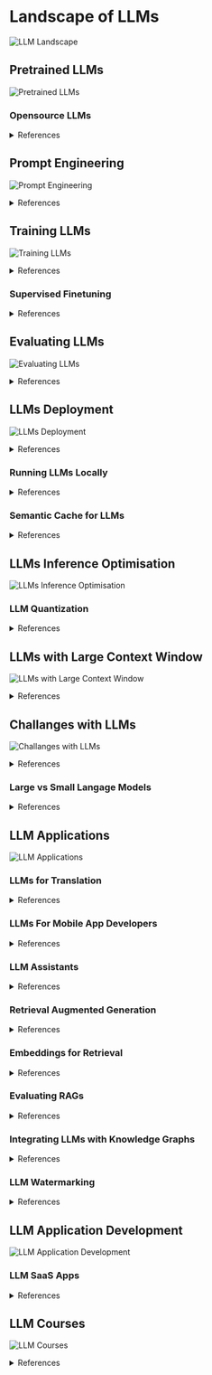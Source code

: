 # Landscape of LLMs

![LLM Landscape](./../../images/session_1/part_3_landscape_of_llms/Large%20Language%20Models-Main.png)


## Pretrained LLMs

![Pretrained LLMs](./../../images/session_1/part_3_landscape_of_llms/Large%20Language%20Models-pretrained-llms.png)

### Opensource LLMs

<details markdown>

<summary>References</summary>

- [Can we stop relying on proprietary LLMs to evaluate open LLMs?](https://www.linkedin.com/posts/danielvanstrien_paper-page-prometheus-inducing-fine-grained-activity-7120763227533139969-ML2K?utm_source=share&utm_medium=member_ios)
    
    `Evaluation` `Open LLM` `Proprietary LLM` `GPT-4` `Feedback Collection dataset` `Prometheus model`
    
    Using proprietary LLMs like GPT-4 to evaluate open LLMs has limitations. The Feedback Collection dataset and the Prometheus model aim to close the gap between open and closed models by providing a way to evaluate open LLMs without relying on proprietary models.
    
- [MosaicML releases MPT-30B, a 30 billion parameter LLM that outperforms GPT-3](https://www.linkedin.com/posts/hagaylupesko_mpt-30b-raising-the-bar-for-open-source-activity-7077673886682603520-O0av?utm_source=share&utm_medium=member_ios)
    
    `LLM` `Open Source` `Machine Learning` `Artificial Intelligence`
    
    MosaicML has released MPT-30B, a 30 billion parameter LLM that outperforms the original GPT-3 175 billion parameter model. It is fully open source for commercial use and comes with two fine-tuned variants: MPT-30B-Instruct and MPT-30B-Chat. MPT-30B-Chat is available to play with on HuggingFace, powered by MosaicML Inference. If you want to start using MPT-30B in production, you can customize and deploy it using MosaicML Training and MosaicML Inference.
    
- [OpenChat Surpasses ChatGPT Performance With Open-Source Model](https://www.linkedin.com/posts/yampeleg_the-first-model-to-beat-100-of-chatgpt-35-activity-7081170084253040640-zM7t?utm_source=share&utm_medium=member_ios)
    
    `LLM` `OpenAI` `ChatGPT` `NLP` `Machine Learning`
    
    OpenChat has developed a new language model, Orca, that outperforms ChatGPT on the Vicuna benchmark. Orca was trained on a smaller dataset than ChatGPT, but achieved better performance by using a more efficient training method. OpenChat has made Orca open-source, so that other researchers can build on its success.
    
- [The Latest Advancements in Large Language Models: Unveiling Llama 2, Code Llama, and More](https://magazine.sebastianraschka.com/p/ahead-of-ai-11-new-foundation-models?utm_campaign=post&utm_medium=web)
    
    `LLM` `Llama 2` `Code Llama` `GPT-4` `OpenAI` `Finetuning` `Transformer-based LLMs` `NeurIPS LLM Efficiency Challenge`
    
    The article discusses the latest advancements in large language models (LLMs), including the release of Meta's Llama 2 and Code Llama models, the leaked GPT-4 model details, OpenAI's new finetuning API, and the NeurIPS LLM Efficiency Challenge. It provides a comprehensive overview of the key features, capabilities, and potential applications of these models, while also highlighting ongoing challenges and debates in the field of LLMs.
    
- [Announcing Mistral 7B: The Most Powerful Language Model For Its Size](https://mistral.ai/news/announcing-mistral-7b/)
    
    `language-models` `machine-learning` `artificial-intelligence`
    
    The Mistral AI team has released Mistral 7B, a 7.3B parameter language model that outperforms Llama 2 13B on all metrics. It is easy to fine-tune on any task and is released under the Apache 2.0 license.
    
- [Hugging Face Unveils Zephyr-7b: A State-of-the-Art 7B Chatbot](https://www.linkedin.com/posts/ed-beeching-3553b468_we-will-soon-release-the-hugging-face-llm-activity-7117524096623484929-i6Pa?utm_source=share&utm_medium=member_ios)
    
    `LLM` `Chatbot` `Natural Language Processing` `Artificial Intelligence`
    
    Hugging Face has released Zephyr-7b, a 7B chatbot that outperforms other models in its class on the MT Bench and Open LLM Leaderboard. The model was trained using a combination of instruction fine-tuning and Direct Preference Optimization on publicly available datasets. It is available to try out on the Hugging Face website.
    
- [LaMini-LM: Can Small Language Models Compete with Large Ones?](https://levelup.gitconnected.com/no-gpu-ok-this-mini-but-decent-language-model-can-run-on-your-obsolete-computer-540abf0e2b5b)
    
    `language models` `parameter scale` `computational requirements` `LaMini-LM` `distilled instructions`
    
    LaMini-LM is a small language model with a huge amount of distilled instructions. It is designed to achieve impressive results with a smaller model locally. In this article, we will delve into the details of LaMini-LM and see how tiny computational requirements the model asks for.
    
- [Open Source LLaMA 13B Released with Full Commercial Usage Rights](https://www.linkedin.com/posts/sanyambhutani_fully-open-source-llama-13b-is-here-activity-7076550805570355201-RXhq?utm_source=share&utm_medium=member_ios)
    
    `Open Source LLaMA` `RedPajama Dataset` `SlimPajama Dataset` `Code Generation` `Commercial Usage` `Energy Efficiency`
    
    OpenLM research has released a fully open source version of the LLaMA 13B model, trained on the RedPajama dataset. The model weights are available in both Jax and PyTorch. The model is not ideal for code generation due to its treatment of empty spaces, but it remains one of the best open source models for building on top of. The authors are considering training future releases on the SlimPajama dataset, which is a cleaned version of the RedPajama dataset with 49% smaller size.
    
- [Meet Notus-7B: Data Curation and Open Science go a long way in shaping AI's future](https://argilla.io/blog/notus7b/)
    
    `Open Source LLM` `RLHF` `DPO`
    
    LLama 1 & 2 opened the floodgates of open source LLMs. MistralAI released the most powerful 7B base LLM remotely inspired by the success of LLama 2. HuggingFace H4 released Zephyr trained on on a mix of publicly available, synthetic datasets using DPO. TsinghuaNLP released the UltraChat dataset, a large-scale, multi-round dialogue dataset. OpenBMB released the UltraFeedback dataset, a large-scale, fine-grained, diverse preference dataset for RLHF and DPO. Huggingface H4 team fine-tuned Zephyr using UltraChat (supervised fine tuning) and UltraFeedback (DPO for alignment). ArgillaIO fixed some data issues and improved on Zephyr to release Notus-7B.

</details>

## Prompt Engineering

![Prompt Engineering](./../../images/session_1/part_3_landscape_of_llms/Large%20Language%20Models-prompt-engineering.png)

<details markdown>

<summary>References</summary>

- [Prompt Engineering Guide](https://www.promptingguide.ai/)
    
    `Prompt Engineering` 
    
    Prompt engineering is a relatively new discipline for developing and optimizing prompts to efficiently use language models (LMs) for a wide variety of applications and research topics. Prompt engineering skills help to better understand the capabilities and limitations of large language models (LLMs).

</details>

## Training LLMs

![Training LLMs](./../../images/session_1/part_3_landscape_of_llms/Large%20Language%20Models-training.png)

<details markdown>

<summary>References</summary>

- [Efficient Deep Learning Optimization Libraries for Large Language Model Training](https://www.linkedin.com/posts/ashishpatel2604_datascience-machinelearning-artificialintelligence-activity-7082215572150587392-SPN-?utm_source=share&utm_medium=member_ios)
    
    `DeepSpeed` `Megatron-DeepSpeed` `FairScale` `Megatron-LM` `Colossal-AI` `BMTrain` `Mesh TensorFlow` `max text` `Alpa` `GPT-NeoX`
    
    This article provides an overview of various deep learning optimization libraries that can simplify and optimize the training process for large language models. These libraries offer features such as distributed training, model parallelism, and efficient training algorithms, enabling researchers and practitioners to achieve better results with less effort.
    
- [LLM Training Techniques](https://www.linkedin.com/posts/bhavsarpratik_fine-tuning-llms-best-practices-and-when-activity-7077291574581166081-_FBV?utm_source=share&utm_medium=member_ios)
    
    `Training vs Prompting Engineering` `Task Diversity for OOD Robustness` `Self-Instruction for Dataset Generation` `Self-Consistency for Higher Performance` `Evaluation`
    
    This MLOps Community podcast with Mark Huang discusses various LLM training techniques, including training vs prompting engineering, task diversity for OOD robustness, self-instruction for dataset generation, self-consistency for higher performance, and evaluation.
    
- [Deploying RLHF with 0 Annotations: A Case Study](https://www.linkedin.com/posts/prithivirajdamodaran_copy-my-0-annotation-rlhf-strategy-activity-7081134400792322048-BiIQ?utm_source=share&utm_medium=member_ios)
    
    `real-world case-study` `reducing manual effort` `RLHF` `translation quality` `reward model` `user-designated pair` `regression model` `Allen AI's library RL4LMs` `T5/Flan-T5` `HF Trainer` `Sentence Transformers Cross-Encoders`
    
    This article presents a real-world case study of deploying RLHF with 0 annotations. It describes the challenges faced by a large translation company in SE Asia, and how RLHF was used to reduce manual effort in producing domain-specific vocabulary and robotic translations. The article also discusses the tools and libraries used, and provides a key takeaway for readers.
    
- [X-LLM: A Framework for Training Multimodal Language Models](https://www.linkedin.com/posts/ashishpatel2604_llms-data-analytics-activity-7079043798378422272-SpTX?utm_source=share&utm_medium=member_ios)
    
    `Multimodal Language Models` `X-LLM` `Image Captioning` `Text-to-Speech` `Multimodal Question Answering`
    
    The paper proposes a new framework, X-LLM, for training multimodal language models. X-LLM consists of three main components: single-modal encoders, X2L interfaces, and a large language model (LLM). The authors evaluate X-LLM on a variety of tasks and show that it achieves state-of-the-art results.
    
- [TRL: A Full-Stack Transformer Language Model with Reinforcement Learning](https://github.com/huggingface/trl)
    
    `Reinforcement Learning` `Transformer Language Models` `Supervised Fine-tuning` `Reward Modeling` `Proximal Policy Optimization`
    
    TRL is a full-stack library that provides tools for training transformer language models and stable diffusion models with Reinforcement Learning. It is built on top of the transformers library by 🤗 Hugging Face and supports most decoder and encoder-decoder architectures.
    
- [Is Reinforcement Learning Really Necessary for Large Language Models?](https://www.linkedin.com/posts/yoelzeldes_to-get-llms-as-good-as-openais-gpt-4-is-activity-7078958558519656451-N6Wo?utm_source=share&utm_medium=member_ios)
    
    `language models` `reinforcement learning` `direct preference optimization`
    
    The paper "Direct Preference Optimization: Your Language Model is Secretly a Reward Model" introduces a novel algorithm that gets rid of the two stages of RL, namely - fitting a reward model, and training a policy to optimize the reward via sampling. This new algorithm, called Direct Preference Optimization (DPO), trains the LLM using a new loss function which encourages it to increase the likelihood of the better completion and decrease the likelihood of the worse completion. DPO has been shown to achieve comparable performance to RL-based methods, but is much simpler to implement and scale.

</details>

### Supervised Finetuning

<details markdown>

<summary>References</summary>

- [Fine-tuning Llama-2 on your own data](https://www.linkedin.com/posts/alphasignal_llama-2-can-now-be-fine-tuned-on-your-activity-7116422223191576576-ZPb5?utm_source=share&utm_medium=member_ios)
    
    `LLM` `Fine-tuning` `Natural Language Processing`
    
    The new script allows for fine-tuning Llama-2 on your own data in just a few lines of code. It handles single/multi-gpu and can even be used to train the 70B model on a single A100 GPU by leveraging 4bit.
    
- [Fine-tuning LLMs for specific tasks](https://www.linkedin.com/posts/llamaindex_shunyu-yao-on-x-activity-7117924606144901120-Si5v?utm_source=share&utm_medium=member_ios)
    
    `LLM` `fine-tuning` `performance`
    
    The author of the ReAct paper explores the effects of fine-tuning LLMs on specific tasks. They found that fine-tuning significantly improves performance when using the LLM as an agent. The key is to fine-tune each module to tailor it to specific tasks.
    
- [A discussion on various LLM fine-tuning techniques](https://www.linkedin.com/posts/prithivirajdamodaran_%3F%3F%3F%3F-%3F%3F%3F%3F%3F%3F%3F%3F%3F-%3F%3F%3F%3F%3F%3F-activity-7111673119831937024-3Ffu?utm_source=share&utm_medium=member_ios)
    
    `lora` `adapter` `prompt tuning` `rl based policy finetuning`
    
    The post discusses various LLM fine-tuning techniques. It covers LORA, adapters, prompt tuning and RL based policy finetuning. The discussion revolves around the advantages and disadvantages of each technique and the scenarios where they are most suitable.
    
- [Fine-tuning Mistral-7b with QLoRA on Google Colab](https://www.linkedin.com/posts/younes-belkada-b1a903145_recently-mistral-7b-has-been-released-to-activity-7117593843826339840-aPO2?utm_source=share&utm_medium=member_ios)
    
    `LLM` `Mistral-7b` `QLoRA` `Hugging Face` `TRL` `PEFT`
    
    The article describes how to fine-tune the Mistral-7b language model using QLoRA on Google Colab. This can be done using the TRL and PEFT tools from the Hugging Face ecosystem. The article also includes links to the Google Colab notebook and a GitHub thread with more information.
    
- [Instruction-tuning 101](https://twitter.com/Swarooprm7/status/1669610968165523457)
    
    `InstructGPT` `T0` `The Turking Test` `FLAN` `Natural Instructions`
    
    Instruction-tuning is a method for improving the performance of language models on a given task by providing them with additional instructions. This can be done by either fine-tuning the model on a dataset of instructions or by using a pre-trained model and providing it with instructions at inference time. Instruction-tuning has been shown to be effective for a variety of tasks, including text summarization, question answering, and machine translation.
    
- [LLM Reasoning Capabilities Improve with Increased Parameters](https://www.linkedin.com/posts/llamaindex_we-did-a-complete-survey-of-llama2-chat-7b-activity-7123113269271138304-FPoO)
    
    `reasoning` `structured outputs` `fine-tuning`
    
    A survey of llama2-chat models shows that reasoning capabilities improve as the number of parameters increases. However, structured outputs remain a challenge. This suggests that fine-tuning for better structured data extraction could potentially help.
    
- [Finetuning Overview](https://gpt-index.readthedocs.io/en/latest/end_to_end_tutorials/finetuning.html)
    
    `Finetuning` `In-context learning` `Retrieval augmentation` `Embedding finetuning` `LLM finetuning` `LlamaIndex integrations`
    
    Finetuning a model involves updating the model itself over a set of data to improve the model in various ways. This can include improving the quality of outputs, reducing hallucinations, memorizing more data holistically, and reducing latency/cost. The core of our toolkit revolves around in-context learning / retrieval augmentation, which involves using the models in inference mode and not training the models themselves. While finetuning can be also used to “augment” a model with external data, finetuning can complement retrieval augmentation in a variety of ways.
    
- [T-Few Finetuning: Efficient Training and Scalable Serving of Large Language Models](https://txt.cohere.com/tfew-finetuning/)
    
    `large language models` `finetuning` `T-Few` `training efficiency` `serving scalability`
    
    T-Few finetuning is a technique that selectively updates only a fraction of the model's weights, thus reducing training time and computational resources. It also enables model stacking, which allows for the concurrent inference of multiple finetunes, maximizing GPU utilization and improving serving scalability.
    
- [How to Fine-tune Llama 2 Embeddings for Better Retrieval Performance](https://medium.com/llamaindex-blog/fine-tuning-embeddings-for-rag-with-synthetic-data-e534409a3971)
    
    `LLM` `RAG` `Embedding Finetuning` `LlamaIndex`
    
    This article provides a step-by-step guide on how to fine-tune Llama 2 embeddings for better retrieval performance in RAG systems. The guide includes instructions on how to generate training data, fine-tune the embedding model, and evaluate the performance of the fine-tuned model.
    
- [RL4LMs: A Modular RL Library for Fine-Tuning Language Models to Human Preferences](https://github.com/allenai/RL4LMs)
    
    `language models` `reinforcement learning` `natural language processing`
    
    RL4LMs is a modular RL library for fine-tuning language models to human preferences. It provides easily customizable building blocks for training language models, including implementations of on-policy algorithms, reward functions, metrics, datasets, and LM-based actor-critic policies.
    
- [Exploring Alternatives to RLHF for Fine-Tuning Large Language Models](https://argilla.io/blog/mantisnlp-rlhf-part-1)
    
    `Large Language Models` `Supervised Fine-Tuning` `Reinforcement Learning from Human Feedback` `Direct Preference Optimization` `Chain of Hindsight`
    
    This blog explores alternatives to Reinforcement Learning from Human Feedback (RLHF) for fine-tuning large language models. The alternatives discussed include supervised fine-tuning and direct preference optimization. The blog also provides a hands-on guide to preparing human preference data and using the Transformers Reinforcement Learning library to fine-tune a large language model using direct preference optimization.
    
</details>

## Evaluating LLMs

![Evaluating LLMs](./../../images/session_1/part_3_landscape_of_llms/Large%20Language%20Models-evaluating-llms.png)

<details markdown>

<summary>References</summary>

- [LMFlow Benchmark: An Automatic Evaluation Framework for Open-Source LLMs](https://optimalscale.github.io/LMFlow/blogs/benchmark.html)
    
    `LLM Evaluation` `Chatbot Arena` `GPT-4` `LMFlow Benchmark`
    
    The paper introduces LMFlow benchmark, a new benchmark which provides a cheap and easy-to-use evaluation framework that can help reflect different aspects of LLMs.
    
- [Evaluating LLM Performance](https://www.linkedin.com/posts/deshwalmahesh_nlp-llm-evaluation-activity-7123163857698643969-TBjZ)
    
    `LLM Evaluation` `RAG` `Hallucinations` `Metrics`
    
    This article discusses various techniques for evaluating LLM performance, including hallucination detection and metrics-based approaches. It also provides a framework for optimizing LLM performance using RAG and fine-tuning.
    
- [A Metrics-First Approach to LLM Evaluation](https://www.linkedin.com/posts/bhavsarpratik_llm-hallucination-activity-7112445887888457728-kdHj?utm_source=share&utm_medium=member_ios)
    
    `LLM Evaluation` `Human Evaluation` `Traditional Metrics` `Galileo Metrics`
    
    The industry has started adopting LLMs for various applications, but evaluating their performance is challenging. Human evaluation is costly and prone to errors, traditional metrics have poor correlations with human judgment, and reliable benchmarks are absent. Galileo has built metrics to help evaluate LLMs in minutes instead of days.
    
- [Evaluation Driven Development for LLM Apps](https://www.linkedin.com/posts/llamaindex_every-ai-engineer-building-llm-apps-for-prod-activity-7119774357991690242-7qnp?utm_source=share&utm_medium=member_ios)
    
    `Evaluation Driven Development` `LLM` `EDD` `Stochastic nature of LLMs` `LlamaIndex` `Retrieval methods` `Comparing LLMs`
    
    The article discusses the importance of Evaluation Driven Development (EDD) for building LLM apps. It provides a step-by-step guide to EDD, including defining evaluation metrics, defining an evaluation dataset, and trying out different approaches. The article also highlights the importance of EDD for mitigating the risks associated with the stochastic nature of LLMs. Finally, the article provides links to additional resources on EDD.
    
- [How to Evaluate Chatbots with Large Language Models](https://www.databricks.com/blog/LLM-auto-eval-best-practices-RAG)
    
    `Chatbots` `LLM` `RAG` `Evaluation` `MLflow`
    
    This article explores how to evaluate chatbots with large language models (LLMs). It discusses the use of LLMs as judges for automated evaluation, and provides best practices for using LLM judges. The article also discusses the importance of using use-case-specific benchmarks for evaluation.
    
- [How to Monitor NDCG for Ranking Models in Production](https://towardsdatascience.com/demystifying-ndcg-bee3be58cfe0#:~:text=models%20in%20production.-,What%20Is%20NDCG%20and%20Where%20Is%20It%20Used%3F,or%20other%20information%20retrieval%20system)
    
    `Ranking models` `NDCG` `ML observability` `Model monitoring` `Machine learning`
    
    This article provides a comprehensive guide to monitoring Normalized Discounted Cumulative Gain (NDCG) for ranking models in production. It covers the intuition behind NDCG, its calculation, and how it can be used to evaluate the performance of ranking models. Additionally, the article discusses the challenges of maintaining ranking models in production and how ML observability can help.
    
- [Index Metrics for Evaluating Recommender System Performance](https://towardsdatascience.com/ranking-evaluation-metrics-for-recommender-systems-263d0a66ef54)
    
    `Recommender Systems` `Evaluation Metrics` `Hit Ratio` `MRR` `Precision` `Recall` `MAP` `NDCG`
    
    Recommender systems output a ranking list of items. Hit ratio, MRR, Precision, Recall, MAP, NDCG are commonly used metrics to evaluate the performance of recommender systems.
    
</details>


## LLMs Deployment

![LLMs Deployment](./../../images/session_1/part_3_landscape_of_llms/Large%20Language%20Models-deployment.png)

<details markdown>

<summary>References</summary>


- [Model Serving Frameworks for 2023](https://www.linkedin.com/posts/aboniasojasingarayar_llm-llmops-mlops-activity-7117777649896210432-IA5B?utm_source=share&utm_medium=member_ios)
    
    `Model Serving` `AI` `Machine Learning` `MLOps`
    
    The article provides a comprehensive list of model serving frameworks for AI applications in 2023. It highlights the benefits and features of each framework, including BentoML, Jina, and Torchserve, and emphasizes their importance in the MLOps process.
    
- [vLLM: A High-Throughput Library for Large Language Model Serving](https://vllm.ai/)
    
    `LLM` `machine learning` `artificial intelligence` `natural language processing`
    
    vLLM is an open-source library for fast LLM inference and serving. It utilizes PagedAttention, a new attention algorithm that effectively manages attention keys and values. vLLM equipped with PagedAttention redefines the new state of the art in LLM serving: it delivers up to 24x higher throughput than HuggingFace Transformers, without requiring any model architecture changes.
    
- [How to Optimize Latency for Open Source Language Models](https://hamel.dev/notes/llm/inference/03_inference.html)
    
    `Optimization` `Latency` `LLM` `Model Serving` `Inference`
    
    This study explores various approaches to optimizing latency for open-source LLMs. The author evaluates the effectiveness of different tools and techniques, including CTranslate2, TGI, bitsandbytes, AutoGPTQ, ExLlama, vLLM, and HuggingFace's hosted inference platform. The results show that vLLM is currently the fastest solution for distributed inference, while HuggingFace's hosted inference platform offers the best performance for single-GPU inference.
    
- [How to Optimize Large Language Model (LLM) Inference](https://www.databricks.com/blog/llm-inference-performance-engineering-best-practices)
    
    `Large Language Model` `LLM` `Inference` `Optimization` `Machine Learning`
    
    This article provides best practices for optimizing LLM inference, including identifying the optimization target, paying attention to the components of latency, utilizing memory bandwidth, batching, and exploring deeper systems optimizations. It also discusses hardware configurations and the importance of data-driven decisions.
    
- [Text Generation Inference](https://github.com/huggingface/text-generation-inference)
    
    `HuggingFace` `LLM` `Rust` `Python` `gRPC` `Docker` `CUDA` `NCCL` `OpenTelemetry` `quantization`
    
    Text Generation Inference (TGI) is a toolkit for deploying and serving Large Language Models (LLMs). It implements many features such as optimized models, tensor parallelism, and distributed tracing. TGI can be installed locally or used as a Docker container.
    
- [Introducing text-embeddings-inference (TEI): A blazing fast server for sentence or document embedding](https://www.linkedin.com/posts/julienchaumond_you-already-knew-text-generation-inference-activity-7120407200228876288-cZ5U?utm_source=share&utm_medium=member_ios)
    
    `Machine Learning` `Natural Language Processing` `Text Embeddings` `Serverless Computing`
    
    TEI is a new server for sentence or document embedding that is optimized for speed and efficiency. It is based on the `candle` rust backend and does not require torch, making it very small and lightweight. TEI is a step towards real ML serverless and has the potential to make it easier to use multimodal embeddings in production.
    
- [Text Generation Inference: A Rust, Python, and gRPC toolkit](https://github.com/huggingface/text-generation-inference)
    
    `HuggingFace` `Hugging Chat` `Inference API` `Inference Endpoint` `Large Language Models (LLMs)` `Llama` `Falcon` `StarCoder` `BLOOM` `GPT-NeoX` `Open Telemetry` `Prometheus` `Tensor Parallelism` `Server-Sent Events (SSE)` `transformers.LogitsProcessor` `Custom Prompt Generation` `Fine-tuning Support`
    
    Text Generation Inference (TGI) is a toolkit for deploying and serving Large Language Models (LLMs). It supports many features such as simple launcher, production readiness, tensor parallelism, token streaming, continuous batching, optimized transformers code, quantization, watermarking, logits warper, stop sequences, log probabilities, custom prompt generation, and fine-tuning support.
    
- [LoRAX: The LLM Inference Server that Speaks for the GPUs](https://www.linkedin.com/posts/travisaddair_lora-exchange-lorax-serve-100s-of-fine-tuned-activity-7120819275442896896-vlI_)
    
    `LLM` `LoRA` `GPU` `Cloud` `Predibase`
    
    LoRAX is a new kind of LLM inference solution designed to make it cost effective and scalable to serve many fine-tuned models in production at once, conserving precious GPUs by dynamically exchanging in and out fine-tuned LoRA models within a single LLM deployment.
    
</details>

### Running LLMs Locally

<details markdown>

<summary>References</summary>

- [Run Large Language Models on Your CPU with Llama.cpp](https://pub.towardsai.net/high-speed-inference-with-llama-cpp-and-vicuna-on-cpu-136d28e7887b)
    
    `LLM` `Inference` `CPU` `GPU` `ChatGPT` `Vicuna` `GPT4ALL` `Alpaca` `ggml`
    
    This article explains how to set up llama.cpp on your computer to run large language models on your CPU. It focuses on Vicuna, a chat model behaving like ChatGPT, but also shows how to run llama.cpp for other language models.
    
- [h2oGPT - 100% Private, 100% Local Chat with a GPT](https://youtu.be/Coj72EzmX20)
    
    `LLM` `h2oGPT` `Open Source` `Private` `Local`
    
    This video shows how to install and use h2oGPT, an open-source large language model (LLM), on a local computer for private, local chat with a GPT.
    
- [Run Large Language Models on Your Own Computer with llama.cpp](https://www.xzh.me/2023/09/a-perplexity-benchmark-of-llamacpp.html?m=1)
    
    `Large Language Models` `Llama.cpp` `NVIDIA CUDA` `Ubuntu 22.04`
    
    This blog post provides a step-by-step guide for running the Llama-2 7B model using llama.cpp, with NVIDIA CUDA and Ubuntu 22.04.
    
- [Get up and running with Llama 2 and other large language models locally](https://github.com/jmorganca/ollama)
    
    `LLM` `Ollama` `Modelfile` `Docker` `REST API`
    
    This article provides instructions on how to get up and running with Llama 2 and other large language models locally. It covers topics such as installing Docker, downloading models, customizing prompts, and using the REST API.
    
- [GPT4All: A Free, Local, Privacy-Aware Chatbot](https://gpt4all.io/index.html)
    
    `privacy` `local` `chatbot`
    
    GPT4All is a free-to-use, locally running chatbot that does not require a GPU or internet connection. It is designed to be privacy-aware and does not collect or store any user data.
    
- [LocalAI: An Open Source OpenAI Alternative](https://localai.io/)
    
    `LLM` `OpenAI` `gpt-3` `localai`
    
    LocalAI is a free, open-source alternative to OpenAI that allows you to run LLMs, generate images, audio, and more locally or on-prem with consumer-grade hardware. It does not require a GPU and supports multiple model families that are compatible with the ggml format.
    
- [LocalGPT: Chat with your documents on your local device using GPT models](https://github.com/PromtEngineer/localGPT)
    
    `localgpt` `gpt-3` `language-models` `privacy` `security`
    
    LocalGPT is an open-source initiative that allows you to converse with your documents without compromising your privacy. With everything running locally, you can be assured that no data ever leaves your computer.
    
- [Run any Llama 2 locally with gradio UI on GPU or CPU from anywhere (Linux/Windows/Mac)](https://github.com/liltom-eth/llama2-webui)
    
    `GPU` `CPU` `Linux` `Windows` `Mac` `Llama 2` `gradio UI` `Generative Agents/Apps`
    
    This project enables users to run any Llama 2 model locally with a gradio UI on GPU or CPU from anywhere (Linux/Windows/Mac). It uses `llama2-wrapper` as the local llama2 backend for Generative Agents/Apps.

</details>

### Semantic Cache for LLMs

<details markdown>

<summary>References</summary>


- [GPTCache: Semantic Cache for LLMs](https://github.com/zilliztech/GPTCache/tree/main)
    
    `LLM` `Semantic Caching` `LangChain` `Llama Index`
    
    GPTCache is a semantic cache for LLMs that helps reduce the cost and latency of LLM API calls. It uses embedding algorithms to convert queries into embeddings and uses a vector store for similarity search on these embeddings. This allows GPTCache to identify and retrieve similar or related queries from the cache storage, thereby increasing cache hit probability and enhancing overall caching efficiency.

</details>

## LLMs Inference Optimisation

![LLMs Inference Optimisation](./../../images/session_1/part_3_landscape_of_llms/Large%20Language%20Models-quantisation.png)

### LLM Quantization

<details markdown>

<summary>References</summary>


- **[BitNet: Scaling 1-bit Transformers for Large Language Models](https://arxiv.org/abs/2310.11453)**
    
    `Transformers` `Quantization` `LLM`
    
    BitNet is a scalable and stable 1-bit Transformer architecture designed for large language models. It achieves competitive performance while substantially reducing memory footprint and energy consumption, compared to state-of-the-art 8-bit quantization methods and FP16 Transformer baselines. BitNet exhibits a scaling law akin to full-precision Transformers, suggesting its potential for effective scaling to even larger language models while maintaining efficiency and performance benefits.
    
- [HuggingFace: An Overview of Natively Supported Quantization Schemes in Transformers](https://www.linkedin.com/posts/prithivirajdamodaran_google-colaboratory-activity-7112035540165619712-fEzF?utm_source=share&utm_medium=member_ios)
    
    `HuggingFace` `Transformers` `Quantization`
    
    The article provides an overview of natively supported quantization schemes in Transformers, including bitsandbytes and GPTQ. It also discusses the relation between bitsandbytes and GPTQ, and compares the performance of GPTQ with bitsandbytes nf4.
    
- [Hugging Face Optimum GPTQ Quantization](https://www.philschmid.de/gptq-llama)
    
    `Hugging Face` `Optimum` `GPTQ` `Quantization` `LLM` `NLP`
    
    This blog post introduces GPTQ quantization, a method to compress GPT models by reducing the number of bits needed to store each weight. It also provides a step-by-step tutorial on how to quantize a GPT model using the Hugging Face Optimum library.
    
- [SqueezeLLM: Efficient LLM Serving with Dense-and-Sparse Quantization](https://github.com/SqueezeAILab/SqueezeLLM)
    
    `Model Compression` `Quantization` `Efficient Serving`
    
    SqueezeLLM is a post-training quantization framework that incorporates a new method called Dense-and-Sparse Quantization to enable efficient LLM serving. This method splits weight matrices into two components: a dense component that can be heavily quantized without affecting model performance, and a sparse part that preserves sensitive and outlier parts of the weight matrices. With this approach, SqueezeLLM is able to serve larger models with smaller memory footprint, the same latency, and yet higher accuracy and quality.
    
- [SqueezeLLM: Achieving 3-bit Quantization for LLM Inference Acceleration](https://www.linkedin.com/posts/sanyambhutani_3-bit-quantisation-is-here-squeezellm-activity-7076906092802244608-8frQ?utm_source=share&utm_medium=member_ios)
    
    `Post-Training Quantisation (PQT)` `Non-Uniform Quantization` `Dense and Sparse Quantization` `Memory Bottlenecked Operations` `GPU Memory Optimization` `Model Compression` `LLM Inference Acceleration`
    
    The paper proposes SqueezeLLM, a novel Post-Training Quantisation (PQT) technique that achieves 3-bit quantization for LLM inference acceleration. It introduces non-uniform quantization and dense and sparse quantization to address memory bottlenecks and achieve 230% speedup in inference. The paper also compares SqueezeLLM with other quantization techniques and demonstrates its superior performance in terms of compression and accuracy.
    
- [New Research Paper: Sparse Quantized Representation for Efficient Large Language Model Compression](https://www.linkedin.com/posts/karan-malhotra-44864b10a_230603078pdf-activity-7076079427431923712-NP9d?utm_source=share&utm_medium=member_ios)
    
    `LLM Compression` `SpQR` `Quantization` `Falcon` `LLaMA`
    
    A new research paper introduces Sparse Quantized Representation (SpQR), a new compression format and quantization technique that enables near-lossless compression of LLMs down to 3-4 bits per parameter. This technique works by recognizing and isolating outlier weights that cause large quantization errors, and storing them in higher precision, while compressing all other weights to 3-4 bits. The authors claim that SpQR can achieve relative accuracy losses of less than 1% in perplexity for highly accurate LLMs like Falcon and LLaMA.
    
- [Two Cool Releases from Last Week in the LLM Domain](https://www.linkedin.com/posts/sanyambhutani_two-really-cool-releases-from-last-week-activity-7073834050515329024-qysu?utm_source=share&utm_medium=member_ios)
    
    `RedPajama Dataset` `LLM Model Family` `HELM Benchmark`
    
    Cerebras Systems has released a cleaned and de-duplicated version of the RedPajama Dataset, reducing its size by 49%. Additionally, RedPajama has released a model family of 7B size, including chat, instruction fine-tuned, and base models. The instruction fine-tuned model shows promising performance on the HELM benchmark.
    
</details>

## LLMs with Large Context Window

![LLMs with Large Context Window](./../../images/session_1/part_3_landscape_of_llms/Large%20Language%20Models-large-context.png)

<details markdown>

<summary>References</summary>

- [How to use 100K context window in LLMs](https://blog.gopenai.com/how-to-speed-up-llms-and-use-100k-context-window-all-tricks-in-one-place-ffd40577b4c?gi=01371942e829)
    
    `LLM Training` `Model Size` `Attention Mechanisms`
    
    This article explores techniques to speed up training and inference of LLMs to use large context window up to 100K input tokens. It covers ALiBi positional embedding, Sparse Attention, FlashAttention, Multi-Query attention, Conditional computation, and the use of 80GB A100 GPUs.
    
- [XGen: A New State-of-the-Art 7B LLM with Standard Dense Attention on Up to 8K Sequence Length](https://www.linkedin.com/posts/caiming-xiong-150a1417_gpt-largelanguagemodels-nlp-activity-7079888057126047744-jftG?utm_source=share&utm_medium=member_ios)
    
    `LLM` `NLP` `Machine Learning` `Artificial Intelligence`
    
    XGen is a new state-of-the-art 7B LLM with standard dense attention on up to 8K sequence length. It achieves comparable or better results than other open-source LLMs of similar model size on standard NLP benchmarks. XGen also shows benefits on long sequence modeling benchmarks and achieves great results on both text and code tasks.

</details>

## Challanges with LLMs

![Challanges with LLMs](./../../images/session_1/part_3_landscape_of_llms/Large%20Language%20Models-challanges.png)

<details markdown>

<summary>References</summary>

- [Challenges in Building LLM Applications for Production](https://home.mlops.community/public/videos/building-llm-applications-for-production?utm_campaign=LLM%20II%20%231&utm_content=LLM%20in%20production%20keynotes%20are%20out%21&utm_medium=email&utm_source=ActiveCampaign)
    
    `Consistency` `Hallucinations` `Privacy` `Context Length` `Data Drift` `Model Updates and Compatibility` `LM on the Edge` `Model Size` `Non-English Languages` `Chat vs. Search as an Interface` `Data Bottleneck` `Hype Cycles and the Importance of Data`
    
    This talk discusses the challenges in building LLM applications for production. These challenges include consistency, hallucinations, privacy, context length, data drift, model updates and compatibility, LM on the edge, model size, non-English languages, chat vs. search as an interface, data bottleneck, and hype cycles and the importance of data.
    
- [Open challenges in LLM research](https://huyenchip.com/2023/08/16/llm-research-open-challenges.html)
    
    `hallucinations` `context learning` `multimodality` `new architecture` `GPU alternatives` `agent usability` `learning from human preference` `chat interface efficiency` `non-English language support`
    
    The article discusses the ten major research directions in the field of LLMs, including reducing and measuring hallucinations, optimizing context length and construction, incorporating other data modalities, making LLMs faster and cheaper, designing new model architectures, developing GPU alternatives, making agents usable, improving learning from human preference, improving the efficiency of the chat interface, and building LLMs for non-English languages.
    
- [The Perils of Blindly Reusing Pre-trained Language Models](https://www.linkedin.com/posts/prithivirajdamodaran_dont-blindly-reuse-pre-trained-models-from-activity-7082591506200457217-hxEm?utm_source=share&utm_medium=member_ios)
    
    `NLP` `Transfer Learning` `Model Analysis` `WeightWatchers`
    
    Reusing pre-trained language models without careful consideration can lead to negative impacts on downstream tasks due to issues such as over-training, under-training, or over-parameterization. WeightWatchers is an open-source diagnostic tool that can be used to analyze DNNs without access to training or test data, helping to identify potential issues before deployment.
    
</details>

### Large vs Small Langage Models

<details markdown>

<summary>References</summary>

- [Small language models can outperform LLMs in specific domains](https://www.linkedin.com/posts/sebastien-bubeck-6b558a1a5_textbooks-are-all-you-need-activity-7077091292077330433-w2vZ?utm_source=share&utm_medium=member_ios)
    
    `LLM` `NLP` `Machine Learning`
    
    A new LLM trained by Microsoft Research achieves 51% on HumanEval with only 1.3B parameters and 7B tokens training dataset, outperforming much larger LLMs. This suggests that smaller language models can be more effective in specific domains, such as Python code-generation.
    
- [Are Large Language Models All We Need?](https://www.linkedin.com/posts/lijiali_paper-page-textbooks-are-all-you-need-activity-7078523739017003008-e-jK?utm_source=share&utm_medium=member_ios)
    
    `LLM` `Model Size` `Data Quality`
    
    The author discusses the recent trend of focusing on model sizes in the field of LLMs and argues that data quality is often overlooked. They cite the example of phi-1, a 1.3B parameter Transformer-based model by Microsoft, which achieved surprisingly good results. The author concludes that we should pay more attention to data quality when developing LLMs.

</details>

## LLM Applications

![LLM Applications](./../../images/session_1/part_3_landscape_of_llms/Large%20Language%20Models-applications.png)    

### LLMs for Translation

<details markdown>

<summary>References</summary>

- [ParroT: Enhancing and Regulating Translation Abilities in Chatbots with Open-Source LLMs](https://www.linkedin.com/posts/ricky-costa-nlp_github-wxjiaoparrot-the-parrot-framework-activity-7095024621321662464-5HWn?utm_source=share&utm_medium=member_ios)
    
    `LLM` `Translation` `Chatbots` `ParroT`
    
    The ParroT framework enhances and regulates the translation abilities of chatbots by leveraging open-source LLMs and human-written translation and evaluation data.
    
</details>

### LLMs For Mobile App Developers

<details markdown>

<summary>References</summary>

- [Hugging Face releases tools for Swift developers to incorporate language models in their apps](https://www.linkedin.com/posts/sahar-mor_a-big-step-forward-for-on-device-llms-activity-7095782887811125248-H5f2?utm_source=share&utm_medium=member_ios)
    
    `Hugging Face` `Swift` `transformers` `Core ML` `Llama` `Falcon`
    
    Hugging Face has released a package and tools to help Swift developers incorporate language models in their apps, including swift-transformers, swift-chat, transformers-to-coreml, and ready-to-use LLMs such as Llama 2 7B and Falcon 7B.
    
</details>

### LLM Assistants

<details markdown>

<summary>References</summary>

- [Comparing coding assistants](https://www.linkedin.com/posts/kalyanksnlp_llms-opensource-nlproc-activity-7077128568891207680-umhc?utm_source=share&utm_medium=member_ios)
    
    `Rust` `coding assistants` `best practices`
    
    The author asks for advice on how to compare coding assistants. They are concerned about using an assistant for Rust because they are not savvy enough to catch certain bugs. Kalyan KS suggests that the author try out Falcoder, a coding assistant that uses the Falcon-7B model and instruction tuning.
    
- [GPT-Engineer: An AI Agent That Can Write Entire Codebases](https://www.linkedin.com/posts/ugcPost-7076254210232643584-JoY8?utm_source=share&utm_medium=member_ios)
    
    `Artificial Intelligence` `Machine Learning` `Natural Language Processing` `Programming`
    
    GPT-Engineer is an AI agent that can write entire codebases with a prompt and learn how you want your code to look. It asks clarifying questions, generates technical specifications, writes all necessary code, and lets you easily add your own reasoning steps, modify, and experiment. With GPT-Engineer, you can finish a coding project in minutes.
    
- [Introducing AssistGPT: A General Multi-modal Assistant](https://www.linkedin.com/posts/aleksagordic_daily-paper-time-assistgpt-a-general-activity-7075519171983228928-7Ltf?utm_source=share&utm_medium=member_ios)
    
    `Multimodality` `Language and Code` `ReAct Agent` `Planning and Execution`
    
    The paper introduces AssistGPT, a general multi-modal assistant that can plan, execute, inspect, and learn. It combines many of the latest trends in AI, including multimodality, language and code, and ReAct agents. The paper also includes a cool demo and discusses the latency of the system.
    
- [GPTeam: Building Human-like Social Behavior in Language Models](https://blog.langchain.dev/gpteam-a-multi-agent-simulation/)
    
    `Multi-agent simulation` `Human-like social behavior` `Language models` `Generative agents`
    
    GPTeam is a completely customizable open-source multi-agent simulation, inspired by Stanford’s ground-breaking “Generative Agents” paper. Every agent within a GPTeam simulation has their own unique personality, memories, and directives, leading to interesting emergent behavior as they interact.
    
- [LLM Powered Autonomous Agents](https://www.linkedin.com/posts/sanyambhutani_llm-powered-autonomous-agents-lilian-activity-7079812038943809536-0xsL?utm_source=share&utm_medium=member_ios)
    
    `Large Language Model` `Planning` `Memory` `Tool Use`
    
    The article provides a comprehensive overview of building Large Language Model powered agents, including relevant papers, practical applications, and case studies.
    
- [Best write-up ever on LLM Agents](https://www.linkedin.com/posts/prithivirajdamodaran_best-write-ups-ever-on-llm-agents-by-my-favourite-activity-7079821641832091648-hM-l?utm_source=share&utm_medium=member_ios)
    
    `LLM` `NLP` `OpenAI`
    
    The article provides a comprehensive overview of LLM agents, including their capabilities, limitations, and potential applications. It also discusses the challenges involved in developing and deploying LLM agents, and the ethical considerations that need to be taken into account.
    
</details>

### Retrieval Augmented Generation

<details markdown>

<summary>References</summary>

- [RAG & Enterprise: A Match Made in Heaven](https://www.linkedin.com/posts/prithivirajdamodaran_usecase-retrieval-augmented-generation-for-activity-7076430925122691072-nYMj?utm_source=share&utm_medium=member_ios)
    
    `RAG` `LLM` `Enterprise Search` `Information Retrieval`
    
    RAG (Retrieve and Generate) models are a powerful tool for enterprise search, as they offer flexibility, practicality, broader coverage, and interpretability. Additionally, with the help of tools like LangChain and Google Vertex, it is now easier than ever to implement RAG solutions.
    
- [HNSW-FINGER: Approximate Nearest Neighbor Search with Locality-Sensitive Hashing](https://youtu.be/OsxZG2XfcZA)
    
    `locality-sensitive hashing` `approximate nearest neighbor search` `HNSW`
    
    HNSW-FINGER is a new approximate nearest neighbor search algorithm that uses locality-sensitive hashing to project the query and candidate nodes onto a center node. This allows HNSW-FINGER to achieve better accuracy and efficiency than existing approximate nearest neighbor search algorithms.
    
- [Vector Databases and Hierarchical Navigable Small World](https://www.linkedin.com/posts/damienbenveniste_machinelearning-datascience-artificialintelligence-activity-7085279691611213824-RnrZ?utm_source=share&utm_medium=member_ios)
    
    `Vector Databases` `Machine Learning` `Artificial Intelligence` `Data Science` `Generative AI`
    
    The article discusses the rise of vector databases in the era of generative AI and introduces Hierarchical Navigable Small World (HNSW) as an efficient indexing method. HNSW builds multiple graph layers with varying densities to optimize the search process and reduce the number of iterations required to find approximate nearest neighbors.
    
- [RAG-Fusion: A New Retrieval Technique for LLM](https://www.linkedin.com/posts/langchain_rag-fusion-a-new-retrieval-technique-activity-7122978999038857216-xTB8)
    
    `LLM` `Retrieval` `MultiQueryRetrieval` `Reciprocal Rank Fusion`
    
    RAG-Fusion is a new retrieval technique that builds upon the idea of MultiQueryRetrieval. It generates multiple sub queries based on a user question, retrieves documents for each sub query, and merges the retrieved documents together using Reciprocal Rank Fusion.
    
- [Question Answering over Documents with Retrieval-Augmented Generation](https://python.langchain.com/docs/use_cases/question_answering.html)
    
    `rag` `question answering` `information retrieval` `llm`
    
    This article describes how to build a question-answering over documents application using LLMs. The article covers the use of retrieval-augmented generation (RAG) for this task, and provides a walkthrough of how to build such an application.
    
- [Reordering retrieved documents to improve performance](https://python.langchain.com/docs/modules/data_connection/document_transformers/post_retrieval/long_context_reorder)
    
    `long context` `performance degradation` `retrieval`
    
    When models must access relevant information in the middle of long contexts, they tend to ignore the provided documents. This issue can be avoided by reordering documents after retrieval to avoid performance degradation.
    
- [How to improve the performance of your LLM search engine with Retrieve & Re-Rank](https://www.sbert.net/examples/applications/retrieve_rerank/README.html)
    
    `LLM` `Semantic Search` `Information Retrieval` `Question Answering`
    
    This article explains how to improve the performance of your LLM search engine with Retrieve & Re-Rank. It covers lexical search, dense retrieval, semantic search and cross-encoders.
    
- [EAR: Improving Passage Retrieval for Open-Domain Question Answering with Query Expansion and Reranking](https://virtual2023.aclweb.org/paper_P452.html?utm_source=linkedin&utm_medium=organic_social&utm_campaign=acl2023&utm_content=image)
    
    `passage retrieval` `query expansion` `query reranking` `open-domain question answering`
    
    EAR is a query Expansion And Reranking approach for improving passage retrieval, with the application to open-domain question answering. EAR first applies a query expansion model to generate a diverse set of queries, and then uses a query reranker to select the ones that could lead to better retrieval results.
    
- [MS MARCO: A Large Scale Information Retrieval Corpus](https://www.sbert.net/docs/pretrained-models/msmarco-v3.html)
    
    `information retrieval` `semantic search` `TREC-DL 2019` `MS Marco Passage Retrieval` `BM25` `ElasticSearch` `electra-base-model` `cross-encoder`
    
    MS MARCO is a large scale information retrieval corpus that was created based on real user search queries using Bing search engine. It can be used for semantic search, i.e., given keywords / a search phrase / a question, the model will find passages that are relevant for the search query. Performance is evaluated on TREC-DL 2019 and MS Marco Passage Retrieval dataset. As baseline we show the results for lexical search with BM25 using ElasticSearch.
    
- [Self-querying retriever: A new way to search for information](https://python.langchain.com/docs/modules/data_connection/retrievers/self_query)
    
    `LLM` `VectorStore` `information retrieval`
    
    A self-querying retriever is a new way to search for information that uses a query-constructing LLM chain to write a structured query and then applies that structured query to its underlying VectorStore. This allows the retriever to not only use the user-input query for semantic similarity comparison with the contents of stored documents but to also extract filters from the user query on the metadata of stored documents and to execute those filters.
    
- [GenQ: Training Effective Dense Retrieval Models with Synthetic Queries](https://www.pinecone.io/learn/series/nlp/genq/)
    
    `dense retrieval` `bi-encoders` `sentence transformers` `text generation` `synthetic data` `asymmetric semantic search` `query generation` `T5` `MNR loss` `Pinecone`
    
    GenQ is a method for training effective dense retrieval models using synthetic queries. It uses a text generation model to generate queries for unlabeled passages of text, which are then used to fine-tune a bi-encoder model. GenQ can achieve performances approaching models trained with supervised methods, and it is particularly useful when we have limited labeled data.
    
- [InPars-v2: Efficient Dataset Generation for Information Retrieval with Open-Source Language Models](https://arxiv.org/abs/2301.01820)
    
    `information retrieval` `large language models` `dataset generation` `open-source`
    
    InPars-v2 is a dataset generator that uses open-source LLMs and existing powerful rerankers to select synthetic query-document pairs for training. It achieves new state-of-the-art results on the BEIR benchmark.
    
- [Qdrant: A Vector Database & Vector Similarity Search Engine](https://qdrant.tech/)
    
    `Vector database` `Vector similarity search` `Approximate nearest neighbor search` `Machine learning` `Artificial intelligence`
    
    Qdrant is a vector database and vector similarity search engine that can be used for building applications such as matching, searching, and recommending. It is easy to use and provides a variety of features such as support for additional payload associated with vectors, payload filtering conditions, and dynamic query planning.
    
- [AutoMergingRetriever: A New Algorithm for Better Retrieval and RAG](https://www.linkedin.com/posts/llamaindex_we-present-a-cool-new-algorithm-for-better-activity-7101703776104845312-8Kc9?utm_source=share&utm_medium=member_ios)
    
    `LLM` `Retrieval` `RAG` `ChatGPT` `Dynamic Retrieval` `Semantic Relatedness`
    
    The AutoMergingRetriever algorithm dynamically retrieves less disparate / larger contiguous blobs of context *only when you need it*. This helps the LLM synthesize better results, but avoids always cramming in as much context as you can.
    
- [Optimizing RAG With LLMS: Exploring Chunking Techniques and Reranking for Enhanced Results](https://www.youtube.com/watch?v=QpRTdZDR4tE)
    
    `LLM` `Chunking` `Ranking` `Retrieval Augmented Generation (RAG)`
    
    This article explores chunking techniques and reranking for enhanced results in the context of optimizing RAG with LLMs. The key points covered include strategies for optimizing RAG, using chunking techniques to streamline processing, and implementing ranking models to enhance search quality.
    
- [Dynamic chunk length in AutoMergingRetriever](https://x.com/clusteredbytes/status/1707864519433736305?s=20)
    
    `language-models` `retrieval` `summarization`
    
    The AutoMergingRetriever dynamically chooses the chunk length when retrieving information, resulting in better semantic meaning and context.
    
- [Multi-Document Agents for Building LLM-Powered QA Systems](https://www.linkedin.com/posts/llamaindex_building-good-rag-systems-is-hard-but-building-activity-7114307512664825856-4swa?utm_source=share&utm_medium=member_ios)
    
    `RAG` `LLM` `QA` `summarization` `multi-document agents`
    
    The article introduces a new approach for building LLM-powered QA systems that can scale to large numbers of documents and question types. The approach uses multi-document agents, which are able to answer a broad set of questions, including fact-based QA over single documents, summarization over single documents, fact-based comparisons over multiple documents, and holistic comparisons across multiple documents.
    
- [How to Improve Your RAG App: Adjusting Chunk Size](https://www.linkedin.com/posts/llamaindex_adjusting-your-chunk-size-is-one-of-the-first-activity-7116163608417337344-ejfk?utm_source=share&utm_medium=member_ios)
    
    `RAG` `chunk size` `retrieval` `ranking` `evaluation`
    
    Adjusting chunk size is an important step in improving the performance of a RAG app. More chunks do not always lead to better results, and reranking retrieved chunks may not necessarily improve results either. To find the optimal chunk size, it is necessary to define an evaluation benchmark and perform a sweep over chunk sizes and top-k values. The Arize AI team has provided a comprehensive Colab notebook and slides that demonstrate how to run chunk size sweeps and perform retrieval and Q&A evaluations with Phoenix and LlamaIndex.
    
- [How to Choose the Right Chunk Size for Your RAG System](https://blog.llamaindex.ai/evaluating-the-ideal-chunk-size-for-a-rag-system-using-llamaindex-6207e5d3fec5)
    
    `RAG system` `chunk size` `response time` `faithfulness` `relevancy`
    
    Choosing the right chunk size for a RAG system is critical for efficiency and accuracy. The optimal chunk size strikes a balance between capturing essential information and speed. The article provides a practical evaluation setup to determine the right chunk size for a specific use case and dataset.
    
- [RAG-Fusion: The Next Frontier of Search Technology](https://github.com/Raudaschl/rag-fusion)
    
    `Reciprocal Rank Fusion` `Query Generation` `Retrieval Augmented Generation` `Vector Search`
    
    RAG-Fusion is a search methodology that aims to bridge the gap between traditional search paradigms and the multifaceted dimensions of human queries. It employs multiple query generation and Reciprocal Rank Fusion to re-rank search results, with the goal of unearthing transformative knowledge that often remains hidden behind top search results.
    
- [RECOMP: Improving Retrieval-Augmented LMs with Compression and Selective Augmentation](https://arxiv.org/abs/2310.04408)
    
    `language-models` `retrieval-augmentation` `compression` `abstractive-summarization` `extractive-summarization`
    
    We propose a method to improve the performance of retrieval-augmented language models (LMs) by compressing the retrieved documents into textual summaries. Our method, RECOMP, achieves a compression rate of as low as 6% with minimal loss in performance for both language modeling and open domain question answering tasks. We also show that our compressors trained for one LM can transfer to other LMs on the language modeling task and provide summaries largely faithful to the retrieved documents.
    
- [Optimizing Retrieval and Generation Performance in Large Language Models](https://www.linkedin.com/feed/update/urn:li:activity:7113422147821211648?utm_source=share&utm_medium=member_ios)
    
    `RAG` `Machine Learning` `Knowledge Retrieval` `AI`
    
    This article discusses various techniques for optimizing retrieval and generation performance in large language models, including decoupling chunks for retrieval and synthesis, using structured retrieval techniques, dynamically retrieving chunks based on tasks, and optimizing context embeddings.
    
- [Scaling Retrieval-Augmented LLM to 48B](https://www.linkedin.com/posts/omarsar_instruction-tuning-the-largest-pretrained-activity-7118231963194253312-6yjm?utm_source=share&utm_medium=member_ios)
    
    `LLM Scaling` `Retrieval-Augmented LLM` `Instruction Tuning`
    
    NVIDIA introduces Retro 48B, the largest LLM pretrained with retrieval. It shows significant perplexity improvement over GPT 43B and can be instruction-tuned more effectively, achieving +7% improvement on zero-shot question-answering tasks.
    
- [Parsing complex documents with embedded tables using unstructured.io and LlamaIndex](https://www.linkedin.com/posts/llamaindex_how-do-you-easily-parse-and-perform-rag-over-activity-7120853678915289088-iCPF?utm_source=share&utm_medium=member_ios)
    
    `unstructured.io` `LlamaIndex` `SEC filings` `research papers` `invoices`
    
    Parsing complex documents with embedded tables can be done using [unstructured.io](http://unstructured.io/) and LlamaIndex. This is especially relevant for SEC filings, research papers, invoices, and more.
    
- [LLM Production Ready RAGs](https://docs.google.com/presentation/d/1v7T6ejrSo87ndGeGC7tt6zeq-cftu03WWw7WL8Jskug/mobilepresent?slide=id.g2476298ff5a_0_160)
    
    `LLM` `RAG` `Best Practices`
    
    This talk will discuss best practices for creating production ready RAGs in the context of LLMs.
    
- [Joint Tabular/Semantic QA over Tesla 10K](https://docs.llamaindex.ai/en/stable/examples/query_engine/sec_tables/tesla_10q_table.html)
    
    `LLM` `NLP` `Information Retrieval` `Question Answering`
    
    This article demonstrates how to ask questions over Tesla's 10K report with understanding of both the unstructured text as well as embedded tables. It utilizes Unstructured to parse out the tables and LlamaIndex recursive retrieval to index and retrieve tables if necessary given the user question.
    
- [New Fine-Tuning Features in LlamaIndex](https://www.linkedin.com/posts/llamaindex_we-added-a-lot-of-new-fine-tuning-features-activity-7116229026754543616-i-Ab?utm_source=share&utm_medium=member_ios)
    
    `fine-tuning` `retrieval augmentation` `structured outputs`
    
    This week, LlamaIndex added a lot of new fine-tuning features, including fine-tuning with retrieval augmentation and fine-tuning for better structured outputs.
    
- [SuperKnowa: Building Reliable RAG Pipelines for Enterprise LLM Applications](https://medium.com/towards-generative-ai/superknowa-simplest-framework-yet-to-swiftly-build-enterprise-rag-solutions-at-scale-ca90b49be28a)
    
    `RAG` `LLM` `NLP` `Generative AI` `Enterprise AI`
    
    This article introduces SuperKnowa, a framework for building reliable and scalable RAG pipelines for enterprise LLM applications. It discusses the challenges of taking a RAG PoC to production and how SuperKnowa addresses these challenges. The article also provides an overview of the SuperKnowa framework and its features, including data indexing, context-aware queries, model evaluation, and debugging.
    
- [SEC Insights: A real-world full-stack application using LlamaIndex](https://github.com/run-llama/sec-insights)
    
    `LLM` `RAG` `SEC Insights` `Tutorial` `Open Source`
    
    This repository contains the code for SEC Insights, a real-world full-stack application that uses the Retrieval Augmented Generation (RAG) capabilities of LlamaIndex to answer questions about SEC 10-K & 10-Q documents. The application is open source and available on GitHub. A tutorial video is also available on YouTube.
    
- [Text Ranking with Pretrained Transformers](https://arxiv.org/abs/2010.06467)
    
    `Text Ranking` `Transformers` `BERT` `Self-supervised Learning` `Natural Language Processing` `Information Retrieval`
    
    This survey provides an overview of text ranking with neural network architectures known as transformers. We cover a wide range of modern techniques, grouped into two high-level categories: transformer models that perform reranking in multi-stage architectures and dense retrieval techniques that perform ranking directly.
    
- [8 Key Considerations for Building Production-Grade LLM Apps](https://twitter.com/jerryjliu0/status/1692931028963221929?s=20)
    
    `LLM` `RAG` `Embeddings` `Data Pipelines` `Scalability` `Retrieval` `Entity Lookup`
    
    This article discusses 8 key considerations for building production-grade LLM apps over your data. These considerations include using different chunks for retrieval and synthesis, using embeddings that live in a different latent space than the raw text, dynamically loading/updating the data, designing the pipeline for scalability, storing data in a hierarchical fashion, using robust data pipelines, and using hybrid search for entity lookup.
    
</details>

### Embeddings for Retrieval

<details markdown>

<summary>References</summary>

- [How to use Aleph Alpha's semantic embeddings](https://python.langchain.com/docs/modules/data_connection/text_embedding/integrations/aleph_alpha)
    
    `embeddings` `semantic embeddings` `Aleph Alpha`
    
    There are two ways to use Aleph Alpha's semantic embeddings: asymmetric embeddings and symmetric embeddings.
    
- [TaylorAI/gte-tiny: A 45MB Tiny Model That Beats Existing Sentence-Transformer Embeddings](https://www.linkedin.com/posts/prithivirajdamodaran_%3F%3F%3F%3F-%3F%3F%3F%3F-%3F%3F%3F%3F%3F-%3F%3F%3F%3F-activity-7120279840569597952-iwc-?utm_source=share&utm_medium=member_ios)
    
    `Vector Search` `Sentence Transformer` `Embedding` `VectorDB` `MTEB Leaderboard`
    
    The paper introduces TaylorAI/gte-tiny, a 45MB tiny model that beats existing sentence-transformer embedders. The model is based on BERT and distilled from thenlper/gte-small. It achieves comparable performance to larger models while being much smaller and faster. The model ranks 28th out of 126 models on the MTEB leaderboard.
    
- [LLM-based Sentence Embeddings](https://python.langchain.com/docs/modules/data_connection/text_embedding/integrations/sentence_transformers)
    
    `LLM` `Sentence Embeddings` `HuggingFaceEmbeddings` `SentenceTransformerEmbeddings` `Sentence-BERT`
    
    This article introduces a new way to generate sentence embeddings using LLM. The method is based on the HuggingFaceEmbeddings integration, which allows users to use SentenceTransformers embeddings directly. The article also provides an example of how to use the new method.
    
</details>

### Evaluating RAGs

<details markdown>

<summary>References</summary>

- [Ragas: A Framework for Evaluating Retrieval Augmented Generation Pipelines](https://github.com/explodinggradients/ragas)
    
    `LLM` `RAG` `NLP` `Machine Learning`
    
    Ragas is a framework that helps you evaluate your Retrieval Augmented Generation (RAG) pipelines. It provides you with the tools based on the latest research for evaluating LLM-generated text to give you insights about your RAG pipeline. Ragas can be integrated with your CI/CD to provide continuous checks to ensure performance.

</details>

### Integrating LLMs with Knowledge Graphs

<details markdown>

<summary>References</summary>

- [LLMs and Knowledge Graphs](https://www.linkedin.com/posts/llamaindex_google-colaboratory-activity-7101315253833011200-zEOX?utm_source=share&utm_medium=member_ios)
    
    `Knowledge Graphs` `LLMs` `RAG` `Vector Databases` `ChromaDB`
    
    This article discusses the advantages and disadvantages of using Knowledge Graphs (KGs) with LLMs. It also provides a link to a Colab notebook and a video tutorial on the topic.
    
</details>

### LLM Watermarking

<details markdown>

<summary>References</summary>

- [AI generated text? New research shows watermark removal is harder than one thinks!](https://www.linkedin.com/posts/srijankr_ai-activity-7076757082720403456-eVjm?utm_source=share&utm_medium=member_ios)
    
    `LLM` `Watermarking` `Text Generation` `AI Ethics`
    
    Researchers from the University of Maryland have found that it is much harder to remove watermarks from AI-generated text than previously thought. This has implications for the use of watermarks to detect machine-generated content, such as spam and harmful content.
    
</details>

## LLM Application Development

![LLM Application Development](./../../images/session_1/part_3_landscape_of_llms/Large%20Language%20Models-app-development.png)


### LLM SaaS Apps

<details markdown>

<summary>References</summary>

- [Introducing LLM Studio: A Powerful Platform for Building and Deploying Language Models](https://www.rungalileo.io/blog/announcing-llm-studio)
    
    `LLM` `NLP` `Machine Learning`
    
    LLM Studio is a powerful platform that enables developers to easily build, train, and deploy language models. With its user-friendly interface and comprehensive set of features, LLM Studio makes it easy to create and deploy state-of-the-art language models for a variety of applications.
    
- [Verba: The Open-Source LLM-Based Search Engine](https://www.linkedin.com/posts/edwardschmuhl_machinelearning-ai-llm-activity-7112466389528891393-VEtf?utm_source=share&utm_medium=member_ios)
    
    `LLM` `Open Source` `Search Engine`
    
    Verba is an open-source LLM-based search engine that supports a broad spectrum of open-source libraries and custom features. It is easy to install and use, and it does not require users to give away any of their data.

</details>

## LLM Courses

![LLM Courses](./../../images/session_1/part_3_landscape_of_llms/Large%20Language%20Models-courses.png)

<details markdown>

<summary>References</summary>

- [LLM course recommendations](https://www.linkedin.com/posts/manishsgupta_%3F%3F%3F%3F%3F-%3F%3F%3F%3F%3F%3F-%3F%3F-%3F%3F%3F%3F%3F%3F-activity-7085475843833016320-rvZ9?utm_source=share&utm_medium=member_ios)
    
    `LLM` `NLP` `AI`
    
    The article recommends some short courses on LLM. The author also recommends some YouTube channels and videos on LLM.

</details>